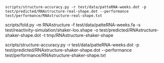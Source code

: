 ```{bash}
scripts/structure-accuracy.py -r test/data/patteRNA-weeks.dot -p test/predicted/RNAstructure-real-shape.dot --performance test/performance/RNAstructure-real-shape.txt
```

scripts/fold.py -m RNAstructure -f test/data/patteRNA-weeks.fa  -s test/reactivity-simulation/shaker-loo.shape -o test/predicted/RNAstructure-shaker-shape.dot -t tmp/RNAstructure-shaker-shape

scripts/structure-accuracy.py -r test/data/patteRNA-weeks.dot -p test/predicted/RNAstructure-shaker-shape.dot --performance test/performance/RNAstructure-shaker-shape.txt
